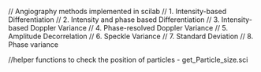// Angiography methods implemented in scilab
// 1. Intensity-based Differentiation
// 2. Intensity and phase based Differentiation 
// 3. Intensity-based Doppler Variance 
// 4. Phase-resolved Doppler Variance 
// 5. Amplitude Decorrelation
// 6. Speckle Variance
// 7. Standard Deviation
// 8. Phase variance

//helper functions to check the position of particles - get_Particle_size.sci
